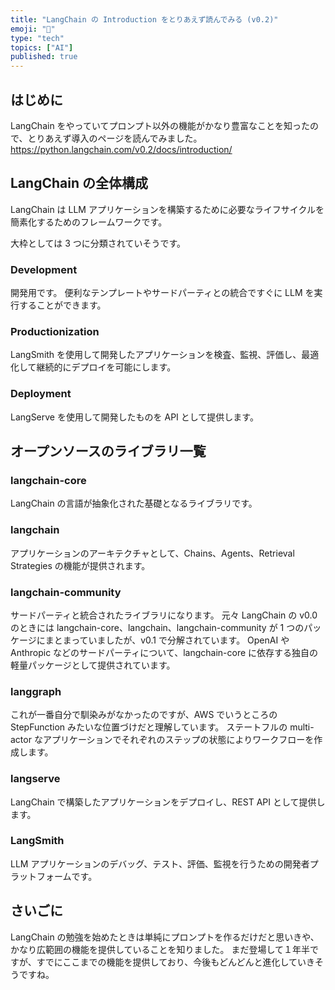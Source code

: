 ```yaml
---
title: "LangChain の Introduction をとりあえず読んでみる (v0.2)"
emoji: "🤖"
type: "tech"
topics: ["AI"]
published: true
---
```


## はじめに

LangChain をやっていてプロンプト以外の機能がかなり豊富なことを知ったので、とりあえず導入のページを読んでみました。
https://python.langchain.com/v0.2/docs/introduction/

## LangChain の全体構成

LangChain は LLM アプリケーションを構築するために必要なライフサイクルを簡素化するためのフレームワークです。

大枠としては 3 つに分類されていそうです。

### Development

開発用です。
便利なテンプレートやサードパーティとの統合ですぐに LLM を実行することができます。

### Productionization

LangSmith を使用して開発したアプリケーションを検査、監視、評価し、最適化して継続的にデプロイを可能にします。

### Deployment

LangServe を使用して開発したものを API として提供します。

## オープンソースのライブラリ一覧

### langchain-core

LangChain の言語が抽象化された基礎となるライブラリです。

### langchain

アプリケーションのアーキテクチャとして、Chains、Agents、Retrieval Strategies の機能が提供されます。

### langchain-community

サードパーティと統合されたライブラリになります。
元々 LangChain の v0.0 のときには langchain-core、langchain、langchain-community が 1 つのパッケージにまとまっていましたが、v0.1 で分解されています。
OpenAI や Anthropic などのサードパーティについて、langchain-core に依存する独自の軽量パッケージとして提供されています。

### langgraph

これが一番自分で馴染みがなかったのですが、AWS でいうところの StepFunction みたいな位置づけだと理解しています。
ステートフルの multi-actor なアプリケーションでそれぞれのステップの状態によりワークフローを作成します。

### langserve

LangChain で構築したアプリケーションをデプロイし、REST API として提供します。

### LangSmith

LLM アプリケーションのデバッグ、テスト、評価、監視を行うための開発者プラットフォームです。

## さいごに

LangChain の勉強を始めたときは単純にプロンプトを作るだけだと思いきや、かなり広範囲の機能を提供していることを知りました。
まだ登場して１年半ですが、すでにここまでの機能を提供しており、今後もどんどんと進化していきそうですね。

